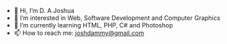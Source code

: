 - 👋 Hi, I’m D. A Joshua
- 👀 I’m interested in Web, Software Development and Computer Graphics
- 🌱 I’m currently learning HTML, PHP, C# and Photoshop
- 📫 How to reach me: joshdammy@gmail.com
